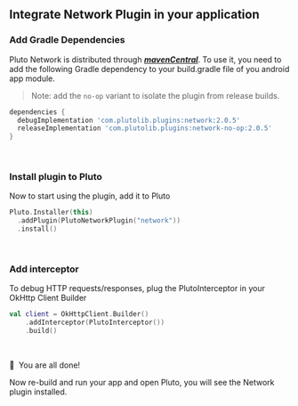 ## Integrate Network Plugin in your application


### Add Gradle Dependencies
Pluto Network is distributed through [***mavenCentral***](https://search.maven.org/artifact/com.plutolib.plugins/network). To use it, you need to add the following Gradle dependency to your build.gradle file of you android app module.

> Note: add the `no-op` variant to isolate the plugin from release builds.
```groovy
dependencies {
  debugImplementation 'com.plutolib.plugins:network:2.0.5'
  releaseImplementation 'com.plutolib.plugins:network-no-op:2.0.5'
}
```
<br>

### Install plugin to Pluto

Now to start using the plugin, add it to Pluto
```kotlin
Pluto.Installer(this)
  .addPlugin(PlutoNetworkPlugin("network"))
  .install()
```
<br>

###  Add interceptor

To debug HTTP requests/responses, plug the PlutoInterceptor in your OkHttp Client Builder
```kotlin
val client = OkHttpClient.Builder()
    .addInterceptor(PlutoInterceptor())
    .build()
```
<br>

🎉 &nbsp;You are all done!

Now re-build and run your app and open Pluto, you will see the Network plugin installed.
